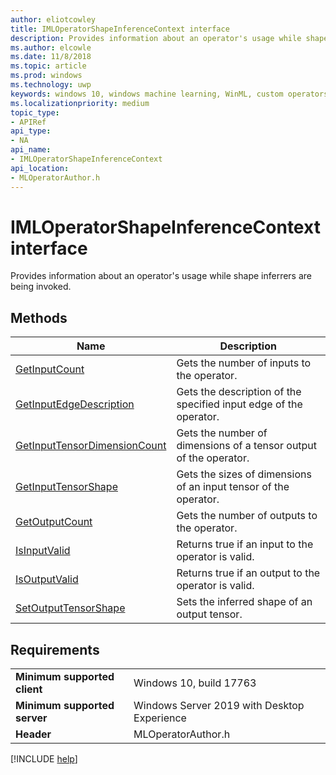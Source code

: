 ```yaml
---
author: eliotcowley
title: IMLOperatorShapeInferenceContext interface
description: Provides information about an operator's usage while shape inferrers are being invoked.
ms.author: elcowle
ms.date: 11/8/2018
ms.topic: article
ms.prod: windows
ms.technology: uwp
keywords: windows 10, windows machine learning, WinML, custom operators, IMLOperatorShapeInferenceContext
ms.localizationpriority: medium
topic_type:
- APIRef
api_type:
- NA
api_name:
- IMLOperatorShapeInferenceContext
api_location:
- MLOperatorAuthor.h
---
```


# IMLOperatorShapeInferenceContext interface

Provides information about an operator's usage while shape inferrers are being invoked.

## Methods

| Name | Description |
|------|-------------|
| [GetInputCount](IMLOperatorShapeInferenceContext_GetInputCount.md) | Gets the number of inputs to the operator. |
| [GetInputEdgeDescription](IMLOperatorShapeInferenceContext_GetInputEdgeDescription.md) | Gets the description of the specified input edge of the operator. |
| [GetInputTensorDimensionCount](IMLOperatorShapeInferenceContext_GetInputTensorDimensionCount.md) | Gets the number of dimensions of a tensor output of the operator. |
| [GetInputTensorShape](IMLOperatorShapeInferenceContext_GetInputTensorShape.md) | Gets the sizes of dimensions of an input tensor of the operator. |
| [GetOutputCount](IMLOperatorShapeInferenceContext_GetOutputCount.md) | Gets the number of outputs to the operator. |
| [IsInputValid](IMLOperatorShapeInferenceContext_IsInputValid.md) | Returns true if an input to the operator is valid. |
| [IsOutputValid](IMLOperatorShapeInferenceContext_IsOutputValid.md) | Returns true if an output to the operator is valid. |
| [SetOutputTensorShape](IMLOperatorShapeInferenceContext_SetOutputTensorShape.md) | Sets the inferred shape of an output tensor. |

## Requirements

| | |
|-|-|
| **Minimum supported client** | Windows 10, build 17763 |
| **Minimum supported server** | Windows Server 2019 with Desktop Experience |
| **Header** | MLOperatorAuthor.h |

[!INCLUDE [help](../includes/get-help.md)]
